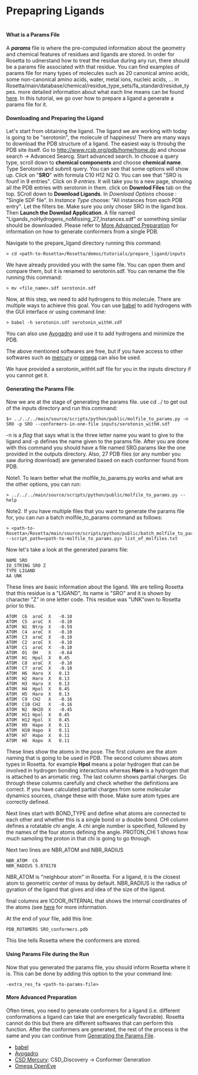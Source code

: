 # Prepapring Ligands

#
#### What is a Params File

A *__params__* file is where the pre-computed information about the geometry and chemical features of residues and ligands are stored. In order for Rosetta to udnerstand how to treat the residue during any run, there should be a params file associated with that residue. You can find examples of params file for many types of molecules such as 20 canonical amino acids, some non-canonical amino acids, water, metal ions, nucleic acids, ... in Rosetta/main/database/chemical/residue_type_sets/fa_standard/residue_types. more detailed information about what each line means can be found [here](https://www.rosettacommons.org/docs/latest/rosetta_basics/file_types/Residue-Params-file). In this tutorial, we go over how to prepare a ligand a generate a params file for it.

#### Downloading and Preparing the Ligand

Let's start from obtaining the ligand. The ligand we are working with today is going to be "serotonin", the molecule of happiness! There are many ways to download the PDB structure of a ligand. The easiest way is throuhg the PDB site itself. Go to http://www.rcsb.org/pdb/home/home.do and choose search -> Advanced Searcg. Start advanced search. In choose a query type, scroll down to **chemical components** and choose **chemical name**. Type Serotonin and submit query. You can see that some options will show up. Click on "__SRO__" with formula C10 H12 N2 O. You can see that "SRO is founf in 9 entries". Click on _9 entries_. It will take you to a new page, showing all the PDB entries with serotonin in them. click on __Downlod Files__ tab on the top. SCroll down to __Download Ligands__. In *Download Options* choose : "Single SDF file". In *Instance Type* choose: "All instances from each PDB entry". Let the filters be. Make sure you only choser SRO in the ligand box. Then **Launch the Downlad Application**. A file named "Ligands_noHydrogens_noMissing_27_Instances.sdf" or something similar should be downloaded. Please refer to [More Advanced Preparation](#More-Advanced-Preparation) for information on how to generate conformers from a single PDB.

Navigate to the prepare_ligand directory running this command:
```
> cd <path-to-Rosetta>/Rosetta/demos/tutorials/prepare_ligand/inputs
```
We have already provided you with the same file. You can open them and compare them, but it is renamed to serotonin.sdf. You can rename the file running this command:

```
> mv <file_name>.sdf serotonin.sdf
```

Now, at this step, we need to add hydrogens to this molecule. There are multiple ways to achieve this goal. You can use [babel](http://openbabel.org/wiki/Main_Page) to add hydrogens with the GUI interface or using command line:
```
> babel -h serotonin.sdf serotonin_withH.sdf
```
You can also use [Avogadro](http://avogadro.cc/wiki/Main_Page) and use it to add hydrogens and minimize the PDB.

The above mentioned softwares are free, but if you have access to other softwares such as [mercury](https://www.ccdc.cam.ac.uk/solutions/csd-system/components/mercury/) or [omega](http://www.eyesopen.com/omega) can also be used.

We have provided a serotonin_withH.sdf file for you in the inputs directory if you cannot get it. 

#### Generating the Params File
Now we are at the stage of generating the params file. use cd ../ to get out of the inputs directory and run this command:
```
$> ../../../main/source/scripts/python/public/molfile_to_params.py -n SRO -p SRO --conformers-in-one-file inputs/serotonin_withH.sdf
```
-n is a _flag_ that says what is the three letter name you want to give to the ligand and -p defines the name given to the params file. After you are done with this command you should have a file named SRO.params like the one provided in the outputs directory. Also, 27 PDB files (or any number you saw during download) are generated based on each conformer found from PDB.

Note1. To learn better what the molfile_to_params.py works and what are the other options, you can run:
```
> ../../../main/source/scripts/python/public/molfile_to_params.py --help
```
Note2. If you have multiple files that you want to generate the params file for, you can run a batch molfile_to_params command as follows:
```
> <path-to-Rosetta>/Rosetta/main/source/scripts/python/public/batch_molfile_to_params.py --script_path=<path-to-molfile_to_params.py> list_of_molfiles.txt
```
Now let's take a look at the generated params file:
```
NAME SRO
IO_STRING SRO Z
TYPE LIGAND
AA UNK
```
These lines are basic information about the ligand. We are telling Rosetta that this residue is a "LIGAND", its name is "SRO" and it is shown by character "Z" in one letter code. This residue was "UNK"own to Rosetta prior to this.
```
ATOM  C6  aroC  X   -0.10
ATOM  C5  aroC  X   -0.10
ATOM  N1  Ntrp  X   -0.59
ATOM  C4  aroC  X   -0.10
ATOM  C3  aroC  X   -0.10
ATOM  C2  aroC  X   -0.10
ATOM  C1  aroC  X   -0.10
ATOM  O1  OH    X   -0.64
ATOM  H1  Hpol  X   0.45
ATOM  C8  aroC  X   -0.10
ATOM  C7  aroC  X   -0.10
ATOM  H6  Haro  X   0.13
ATOM  H2  Haro  X   0.13
ATOM  H3  Haro  X   0.13
ATOM  H4  Hpol  X   0.45
ATOM  H5  Haro  X   0.13
ATOM  C9  CH2   X   -0.16
ATOM  C10 CH2   X   -0.16
ATOM  N2  NH2O  X   -0.45
ATOM  H11 Hpol  X   0.45
ATOM  H12 Hpol  X   0.45
ATOM  H9  Hapo  X   0.11
ATOM  H10 Hapo  X   0.11
ATOM  H7  Hapo  X   0.11
ATOM  H8  Hapo  X   0.11
```
These lines show the atoms in the pose. The first column are the atom naming that is going to be used in PDB. The second column shows atom types in Rosetta. for example **Hpol** means a polar hydrogen that can be involved in hydrogen bonding interactions whereas **Haro** is a hydrogen that is attached to an aromatic ring. The last column shows partial charges. Go through these columns carefully and check whether the definitions are correct. If you have calculated partial charges from some molecular dynamics sources, change these with those. Make sure atom types are correctly defined.

Next lines start with BOND_TYPE and define what atoms are connected to each other and whether this is a single bond or a double bond. CHI column defines a rotatable chi angle. A chi angle number is specified, followed by the names of the four atoms defining the angle. PROTON_CHI 1 shows how much samoling the proton in that chi is going to go through.

Next two lines are NBR_ATOM and NBR_RADIUS
```
NBR_ATOM  C6
NBR_RADIUS 5.878178
```
NBR_ATOM is "neighbour atom" in Rosetta. For a ligand, it is the closest atom to geometric center of mass by default. NBR_RADIUS is the radius of gyration of the ligand that gives and idea of the size of the ligand.

final columns are ICOOR_INTERNAL that shows the internal coordinates of the atoms (see [here](https://www.rosettacommons.org/docs/latest/rosetta_basics/file_types/Residue-Params-file) for more information.

At the end of your file, add this line:
```
PDB_ROTAMERS SRO_conformers.pdb
```
This line tells Rosetta where the conformers are stored.

#### Using Params File during the Run

Now that you generated the params file, you should inform Rosetta where it is. This can be done by adding this option to the your command line:

```
-extra_res_fa <path-to-params-file>
```

#### More Advanced Preparation
Often times, you need to generate conformers for a ligand (i.e. different conformations a ligand can take that are energetically favorable). Rosetta cannot do this but there are different softwares that can perform this function. After the conformers are generated, the rest of the process is the same and you can continue from [Generating the Params File](#Generating-the-Params-File).

-   [babel](http://open-babel.readthedocs.io/en/latest/3DStructureGen/multipleconformers.html)
-   [Avogadro](http://manual.avogadro.cc/content/7-optimizing-geometry/2-conformers.html)
-   [CSD Mercury](https://www.ccdc.cam.ac.uk/solutions/csd-system/components/mercury/): CSD_Discovery -> Conformer Generation
-   [Omega OpenEye](https://docs.eyesopen.com/omega/usage.html)






